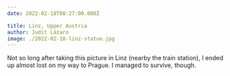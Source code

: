 ```yaml
---
date: 2022-02-18T08:27:00.000Z

title: Linz, Upper Austria
author: Judit Lázaro
image: ./2022-02-18-linz-statue.jpg
---
```


Not so long after taking this picture in Linz (nearby the train station), I ended up almost lost on my way to Prague.
I managed to survive, though.
